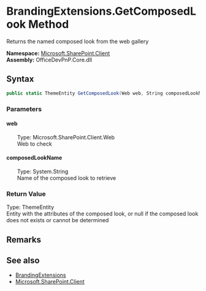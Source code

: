# BrandingExtensions.GetComposedLook Method  
 Returns the named composed look from the web gallery   

**Namespace:** [Microsoft.SharePoint.Client](Microsoft.SharePoint.Client.md)  
**Assembly:** OfficeDevPnP.Core.dll  
## Syntax
```C#
public static ThemeEntity GetComposedLook(Web web, String composedLookName)
```
### Parameters
#### web  
&emsp;&emsp;Type: Microsoft.SharePoint.Client.Web  
&emsp;&emsp;Web to check  

  

#### composedLookName  
&emsp;&emsp;Type: System.String  
&emsp;&emsp;Name of the composed look to retrieve  

  

### Return Value
Type: ThemeEntity  
Entity with the attributes of the composed look, or null if the composed look does not exists or cannot be determined  


## Remarks
  
## See also
- [BrandingExtensions](Microsoft.SharePoint.Client.BrandingExtensions.md) 
- [Microsoft.SharePoint.Client](Microsoft.SharePoint.Client.md) 
